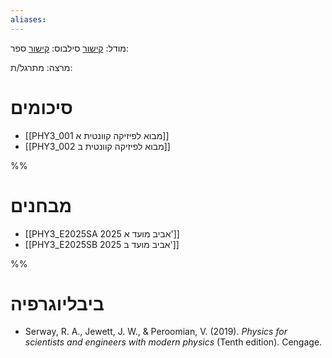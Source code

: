 ```yaml
---
aliases:
---
```

מודל: [קישור](https://moodle24.technion.ac.il/course/view.php?id=4191)
סילבוס: [קישור](https://moodle24.technion.ac.il/pluginfile.php/376601/mod_resource/content/0/syllabus2017Spring.pdf)
ספר: 

מרצה: 
מתרגל/ת:

# סיכומים
- [[PHY3_001 מבוא לפיזיקה קוונטית א]]
- [[PHY3_002 מבוא לפיזיקה קוונטית ב]]

%% 
# מבחנים
- [[PHY3_E2025SA 2025 אביב מועד א']]
- [[PHY3_E2025SB 2025 אביב מועד ב']]

 %%

# ביבליוגרפיה
- Serway, R. A., Jewett, J. W., & Peroomian, V. (2019). _Physics for scientists and engineers with modern physics_ (Tenth edition). Cengage.